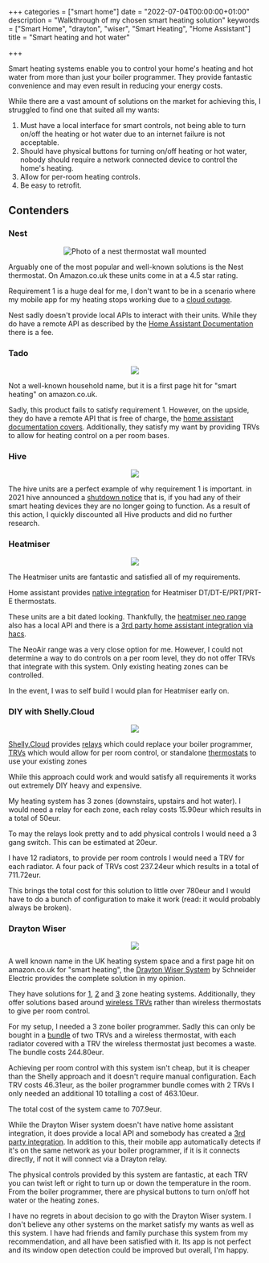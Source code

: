 +++
categories = ["smart home"]
date = "2022-07-04T00:00:00+01:00"
description = "Walkthrough of my chosen smart heating solution"
keywords = ["Smart Home", "drayton", "wiser", "Smart Heating", "Home Assistant"]
title = "Smart heating and hot water"

+++

Smart heating systems enable you to control your home's heating and hot water from more than just your boiler programmer. They provide fantastic convenience and may even result in reducing your energy costs.

While there are a vast amount of solutions on the market for achieving this, I struggled to find one that suited all my wants:

 1. Must have a local interface for smart controls, not being able to turn on/off the heating or hot water due to an internet failure is not acceptable.
 2. Should have physical buttons for turning on/off heating or hot water, nobody should require a network connected device to control the home's heating.
 3. Allow for per-room heating controls.
 4. Be easy to retrofit.


## Contenders 

### Nest

<center>

![Photo of a nest thermostat wall mounted](/images/smart-heating-and-hot-water/nest.png)

</center>

Arguably one of the most popular and well-known solutions is the Nest thermostat. On Amazon.co.uk these units come in at a 4.5 star rating.

Requirement 1 is a huge deal for me, I don't want to be in a scenario where my mobile app for my heating stops working due to a [cloud outage](https://nymag.com/intelligencer/2019/06/google-cloud-outage-impacts-nest-smart-locks-and-a-c.html).

Nest sadly doesn't provide local APIs to interact with their units. While they do have a remote API as described by the [Home Assistant Documentation](https://www.home-assistant.io/integrations/nest/) there is a fee.

### Tado

<center>

![](/images/smart-heating-and-hot-water/tado.jpg)

</center>

Not a well-known household name, but it is a first page hit for "smart heating" on amazon.co.uk.

Sadly, this product fails to satisfy requirement 1.  However, on the upside, they do have a remote API that is free of charge, the [home assistant documentation covers](https://www.home-assistant.io/integrations/tado/). Additionally, they satisfy my want by providing TRVs to allow for heating control on a per room bases.

### Hive

<center>

![](/images/smart-heating-and-hot-water/hive.jpeg)

</center>

The hive units are a perfect example of why requirement 1 is important. in 2021 hive announced a [shutdown notice](https://www.hivehome.com/us/support) that is, if you had any of their smart heating devices they are no longer going to function. As a result of this action, I quickly discounted all Hive products and did no further research.

### Heatmiser

<center>

![](/images/smart-heating-and-hot-water/heatmiser.jpg)

</center>

The Heatmiser units are fantastic and satisfied all of my requirements.

Home assistant provides [native integration](https://www.home-assistant.io/integrations/heatmiser/) for Heatmiser DT/DT-E/PRT/PRT-E thermostats.

These units are a bit dated looking. Thankfully, the [heatmiser neo range](https://www.heatmiser.com/en/heatmiser-neo-overview/) also has a local API and there is a [3rd party home assistant integration via hacs](https://github.com/MindrustUK/Heatmiser-for-home-assistant).

The NeoAir range was a very close option for me. However, I could not determine a way to do controls on a per room level, they do not offer TRVs that integrate with this system. Only existing heating zones can be controlled.

In the event, I was to self build I would plan for Heatmiser early on.

### DIY with Shelly.Cloud

<center>

![](/images/smart-heating-and-hot-water/shelly.jpg)

</center>

[Shelly.Cloud](https://shelly.cloud/) provides [relays](https://shop.shelly.cloud/shelly-plus-1pm-wifi-smart-home-automation) which could replace your boiler programmer, [TRVs](https://shop.shelly.cloud/shelly-trv-wifi-smart-home-automation#597) which would allow for per room control, or standalone [thermostats](https://shop.shelly.cloud/shelly-h-t-wifi-smart-home-automation-1#160) to use your existing zones

While this approach could work and would satisfy all requirements it works out extremely DIY heavy and expensive.

My heating system has 3 zones (downstairs, upstairs and hot water). I would need a relay for each zone, each relay costs 15.90eur which results in a total of 50eur.

To may the relays look pretty and to add physical controls I would need a 3 gang switch. This can be estimated at 20eur.

I have 12 radiators, to provide per room controls I would need a TRV for each radiator. A four pack of TRVs cost 237.24eur which results in a total of 711.72eur.

This brings the total cost for this solution to little over 780eur and I would have to do a bunch of configuration to make it work (read: it would probably always be broken).

### Drayton Wiser

<center>

![](/images/smart-heating-and-hot-water/drayton.jpg)

</center>

A well known name in the UK heating system space and a first page hit on amazon.co.uk for "smart heating", the [Drayton Wiser System](https://wiser.draytoncontrols.co.uk/) by Schneider Electric provides the complete solution in my opinion.

They have solutions for [1](https://www.amazon.co.uk/Drayton-Wiser-Thermostat-Heating-Control/dp/B075GS4WFK?ref_=ast_sto_dp), [2](https://www.amazon.co.uk/Drayton-Wiser-Thermostat-Heating-Control/dp/B075GRPZQ2?ref_=ast_sto_dp) and [3](https://www.amazon.co.uk/Drayton-Wiser-Thermostat-Heating-Control/dp/B075GRPZQ2?ref_=ast_sto_dp) zone heating systems. Additionally, they offer solutions based around [wireless TRVs](https://www.amazon.co.uk/Drayton-Heating-Radiator-Thermostat-Amazon/dp/B08WCGYMQN/) rather than wireless thermostats to give per room control.

For my setup, I needed a 3 zone boiler programmer. Sadly this can only be bought in a [bundle](https://www.amazon.co.uk/Drayton-Wiser-Multi-Zone-Thermostat-Radiator/dp/B075GSQDZF) of two TRVs and a wireless thermostat, with each radiator covered with a TRV the wireless thermostat just becomes a waste. The bundle costs 244.80eur.

Achieving per room control with this system isn't cheap, but it is cheaper than the Shelly approach and it doesn't require manual configuration. Each TRV costs 46.31eur, as the boiler programmer bundle comes with 2 TRVs I only needed an additional 10 totalling a cost of 463.10eur.

The total cost of the system came to 707.9eur.

While the Drayton Wiser system doesn't have native home assistant integration, it does provide a local API and somebody has created a [3rd party integration](https://github.com/asantaga/wiserHomeAssistantPlatform). In addition to this, their mobile app automatically detects if it's on the same network as your boiler programmer, if it is it connects directly, if not it will connect via a Drayton relay.

The physical controls provided by this system are fantastic, at each TRV you can twist left or right to turn up or down the temperature in the room. From the boiler programmer, there are physical buttons to turn on/off hot water or the heating zones.

I have no regrets in about decision to go with the Drayton Wiser system. I don't believe any other systems on the market satisfy my wants as well as this system. I have had friends and family purchase this system from my recommendation, and all have been satisfied with it. Its app is not perfect and its window open detection could be improved but overall, I'm happy.
